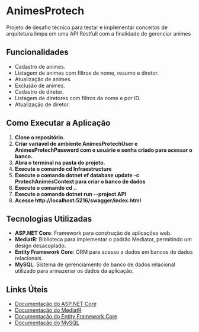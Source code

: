 # AnimesProtech
  Projeto de desafio técnico para testar e implementar conceitos de arquitetura limpa em uma API Restfull com a finalidade de gerenciar animes
## Funcionalidades
- Cadastro de animes.
- Listagem de animes com filtros de nome, resumo e diretor.
- Atualização de animes.
- Exclusão de animes.
- Cadastro de diretor.
- Listagem de diretores com filtros de nome e por ID.
- Atualização de diretor.


## Como Executar a Aplicação
1. **Clone o repositório.**
2. **Criar variável de ambiente AnimesProtechUser e AnimesProtechPassword com o usuário e senha criado para acessar o banco.**
3. **Abra o terminal na pasta do projeto.**
4. **Execute o comando cd Infraestructure**
5. **Execute o comando dotnet ef database update -c ProtechAnimesContext para criar o banco de dados**
6. **Execute o comando cd ..**
7. **Execute o comando dotnet run --project API**
8. **Acesse http://localhost:5216/swagger/index.html** 

## Tecnologias Utilizadas
- **ASP.NET Core**: Framework para construção de aplicações web.
- **MediatR**: Biblioteca para implementar o padrão Mediator, permitindo um design desacoplado.
- **Entity Framework Core**: ORM para acesso a dados em bancos de dados relacionais.
- **MySQL**: Sistema de gerenciamento de banco de dados relacional utilizado para armazenar os dados da aplicação.

   
## Links Úteis

- [Documentação do ASP.NET Core](https://docs.microsoft.com/aspnet/core/?view=aspnetcore-8.0)
- [Documentação do MediatR](https://github.com/jbogard/MediatR)
- [Documentação do Entity Framework Core](https://docs.microsoft.com/ef/core/)
- [Documentação do MySQL](https://dev.mysql.com/doc/)
